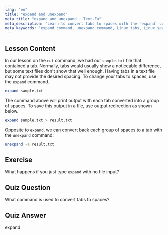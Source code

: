 ```yaml
---
lang: "en"
title: "expand and unexpand"
meta_title: "expand and unexpand - Text-Fu"
meta_description: "Learn to convert tabs to spaces with the `expand` command and spaces to tabs with `unexpand`. Improve text file formatting with this Linux tutorial."
meta_keywords: "expand command, unexpand command, Linux tabs, Linux spaces, text formatting, Linux tutorial, beginner Linux, Linux guide"
---
```


## Lesson Content

In our lesson on the `cut` command, we had our `sample.txt` file that contained a tab. Normally, tabs would usually show a noticeable difference, but some text files don't show that well enough. Having tabs in a text file may not provide the desired spacing. To change your tabs to spaces, use the `expand` command.

```bash
expand sample.txt
```

The command above will print output with each tab converted into a group of spaces. To save this output in a file, use output redirection as shown below.

```bash
expand sample.txt > result.txt
```

Opposite to `expand`, we can convert back each group of spaces to a tab with the `unexpand` command:

```bash
unexpand -a result.txt
```

## Exercise

What happens if you just type `expand` with no file input?

## Quiz Question

What command is used to convert tabs to spaces?

## Quiz Answer

expand
